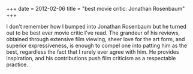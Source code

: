 +++
date = 2012-02-06
title = "best movie critic: Jonathan Rosenbaum"
+++

I don\'t remember how I bumped into Jonathan Rosenbaum but he turned out
to be best ever movie critic I\'ve read. The grandeur of his reviews,
obtained through extensive film viewing, sheer love for the art form,
and superior expressiveness, is enough to compel one into patting him as
the best, regardless the fact that I rarely ever agree with him. He
provides inspiration, and his contributions push film criticism as a
respectable practice.

